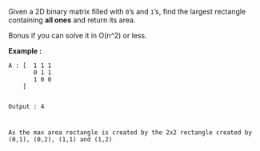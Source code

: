 <div class="markdown-content" id="problem-content">
<p>Given a 2D binary matrix filled with <code class="highlighter-rouge">0</code>’s and <code class="highlighter-rouge">1</code>’s, find the largest rectangle containing <strong>all ones</strong> and return its area.</p>
<p>Bonus if you can solve it in O(n^2) or less.</p>
<p><strong>Example :</strong></p>
<div class="highlighter-rouge"><pre class="highlight"><code>A : [  1 1 1
       0 1 1
       1 0 0 
    ]

Output : 4 

As the max area rectangle is created by the 2x2 rectangle created by (0,1), (0,2), (1,1) and (1,2)

</code></pre>
</div>

</div>
